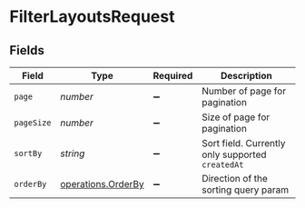 # FilterLayoutsRequest


## Fields

| Field                                                    | Type                                                     | Required                                                 | Description                                              |
| -------------------------------------------------------- | -------------------------------------------------------- | -------------------------------------------------------- | -------------------------------------------------------- |
| `page`                                                   | *number*                                                 | :heavy_minus_sign:                                       | Number of page for pagination                            |
| `pageSize`                                               | *number*                                                 | :heavy_minus_sign:                                       | Size of page for pagination                              |
| `sortBy`                                                 | *string*                                                 | :heavy_minus_sign:                                       | Sort field. Currently only supported `createdAt`         |
| `orderBy`                                                | [operations.OrderBy](../../models/operations/orderby.md) | :heavy_minus_sign:                                       | Direction of the sorting query param                     |